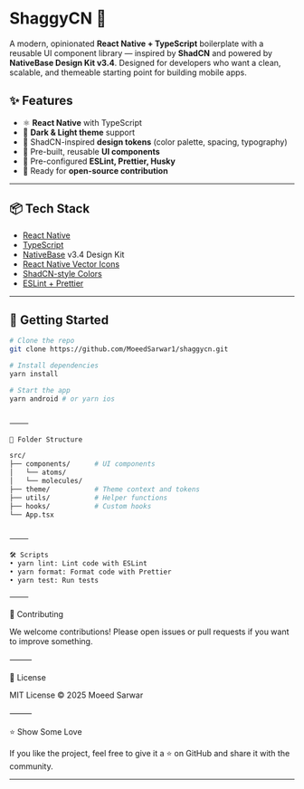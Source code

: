 # ShaggyCN 🧩

A modern, opinionated **React Native + TypeScript** boilerplate with a reusable UI component library — inspired by **ShadCN** and powered by **NativeBase Design Kit v3.4**. Designed for developers who want a clean, scalable, and themeable starting point for building mobile apps.

## ✨ Features

- ⚛️ **React Native** with TypeScript
- 🎨 **Dark & Light theme** support
- 💅 ShadCN-inspired **design tokens** (color palette, spacing, typography)
- 🧱 Pre-built, reusable **UI components**
- 🧼 Pre-configured **ESLint, Prettier, Husky**
- 🚀 Ready for **open-source contribution**

---

## 📦 Tech Stack

- [React Native](https://reactnative.dev/)
- [TypeScript](https://www.typescriptlang.org/)
- [NativeBase](https://nativebase.io/) v3.4 Design Kit
- [React Native Vector Icons](https://github.com/oblador/react-native-vector-icons)
- [ShadCN-style Colors](https://ui.shadcn.com/colors)
- [ESLint + Prettier](https://eslint.org/)

---

## 🚀 Getting Started

```bash
# Clone the repo
git clone https://github.com/MoeedSarwar1/shaggycn.git

# Install dependencies
yarn install

# Start the app
yarn android # or yarn ios


⸻

📁 Folder Structure

src/
├── components/      # UI components
│   └── atoms/
│   └── molecules/
├── theme/           # Theme context and tokens
├── utils/           # Helper functions
├── hooks/           # Custom hooks
└── App.tsx


⸻

🛠 Scripts
• yarn lint: Lint code with ESLint
• yarn format: Format code with Prettier
• yarn test: Run tests

⸻

```

🤝 Contributing

We welcome contributions! Please open issues or pull requests if you want to improve something.

⸻

📄 License

MIT License © 2025 Moeed Sarwar

⸻

⭐️ Show Some Love

If you like the project, feel free to give it a ⭐ on GitHub and share it with the community.

---
